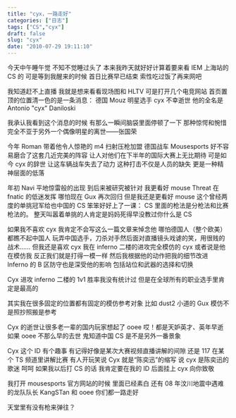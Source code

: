 ```yaml
---
title: "cyx，一路走好"
categories: ["日志"]
tags: ["CS","cyx"]
draft: false
slug: "cyx"
date: "2010-07-29 19:11:10"
---
```


今天中午睡午觉
不知不觉睡过头了
本来我昨天就好好计算着要来看 IEM 上海站的 CS 的
可是等到我醒来的时候
首日比赛早已结束
索性吃过饭了再来网吧

我知道赶不上直播
我就是想来看看现场图和 HLTV
可是打开几个电竞网站
首页置顶的位置清一色的是一条消息：
德国 Mouz 明星选手 cyx 不幸逝世
他的全名是 Antonio "cyx" Daniloski

我承认我看到这个消息的时候
有那么一瞬间脑袋里面停顿了一下
那种惊愕和惋惜完全不亚于另外一个偶像明星的离世——张国荣

今年 Roman 带着他令人惊艳的 m4 扫射压枪加盟
德国战车 Mousesports 好不容易磨合了这套几近完美的阵容
让人对他们在下半年的国际大赛上无比期待
可是如今 cyx 的辞世
让这车辆战车失去了动力
这种打击不仅是人员的缺失
更是一种精神层面的低落

年初 Navi 平地惊雷般的出现
到后来被研究被针对
我更看好 mouse
Threat 在 fnatic 的低迷发挥
哪怕现在 Gux 再次回归
但是我还是更看好 mouse
这个曾经两度的单挑冠军给也中国的 CS 笨笨好好上了一课：
CS 里面的枪法是分枪法和比赛枪法的。
整天叫嚣着单挑的人肯定是妈妈死得早没教过你什么是 CS

如果我不喜欢 cyx 我肯定不会写这么一篇文章来悼念他
哪怕德国人（整个欧美）都瞧不起中国人
玩弄中国选手，刀杀对手然后面对直播镜头戏谑的笑，用很贱的战术……
但我还是喜欢 cyx
我在 inferno 二楼的进攻完全模仿的 cyx
或者说是他在模仿我
反正我们就是打得一模一样
然后我根据他的动作把我的细节改进
Inferno 的 B 区防守也是深受他的影响
包括站位和武器的选择和切换

Cyx 进攻 inferno 二楼的 1v1 胜率我没有统计过
但是在全球所有的职业选手里肯定是最高的

其实我在很多固定的位置都有固定的模仿参考对象
比如 dust2 小道的 Gux
模仿不是照抄照搬是参考

Cyx 的逝世让很多老一辈的国内玩家想起了 ooee
哎！都是天妒英才、英年早逝
如果 ooee 不那么早的去世
鬼知道中国 CS 是不是另外一番景象

Cyx 这个 ID 有个趣事
有记得好像是某次大赛视频直播讲解的间隙
还是 117 在某个 TS 频道里讲解比赛
有人开玩笑说
Cyx 就是“陈奕迅”的缩写
说 cyx 是陈奕迅的歌迷
呵呵
如果我以后打 CS 的话
我肯定要在我的 ID 后面挂上 cyx 向你致敬

我打开 mousesports 官方网站的时候
里面已经素白
还有 08 年汶川地震中遇难的龙队队长 KangSTan 和 ooee
你们都一路走好

天堂里有没有枪来弹往？
